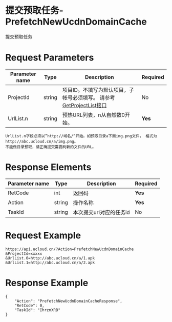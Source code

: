# 提交预取任务-PrefetchNewUcdnDomainCache

提交预取任务

# Request Parameters
|Parameter name|Type|Description|Required|
|---|---|---|---|
|ProjectId|string|项目ID。不填写为默认项目，子帐号必须填写。 请参考[GetProjectList接口](api/summary/get_project_list)|No|
|UrlList.n|string|预热URL列表，n从自然数0开始。|**Yes**|

```
UrlList.n字段必须以”http://域名/”开始。如预取目录a下面img.png文件， 格式为http://abc.ucloud.cn/a/img.png。
不能做目录预取，请正确提交需要刷新的文件的URL。

```

# Response Elements
|Parameter name|Type|Description|Required|
|---|---|---|---|
|RetCode|int|返回码|**Yes**|
|Action|string|操作名称|**Yes**|
|TaskId|string|本次提交url对应的任务id|No|

# Request Example
```
https://api.ucloud.cn/?Action=PrefetchNewUcdnDomainCache
&ProjectId=xxxxx
&UrlList.0=http://abc.ucloud.cn/a/1.apk
&UrlList.1=http://abc.ucloud.cn/a/2.apk
```

# Response Example
```
{
    "Action": "PrefetchNewUcdnDomainCacheResponse", 
    "RetCode": 0, 
    "TaskId": "IhrznXRB"
}
```

